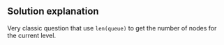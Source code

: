 ## Solution explanation

Very classic question that use `len(queue)` to get the number of nodes for the current level.